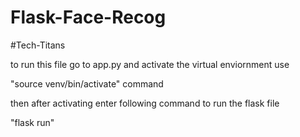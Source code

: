 # Flask-Face-Recog
#Tech-Titans


to run this file go to app.py and activate the virtual enviornment use

"source venv/bin/activate" command

then after activating enter following command to run the flask file

"flask run"
 
